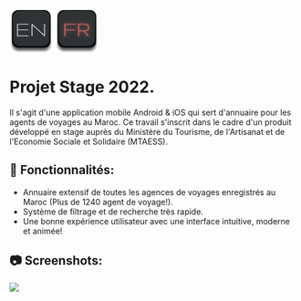 [![](showcase/EN_OFF.png)](README.md)                 ![](showcase/FR_ON.png)        
# Projet Stage 2022.
Il s'agit d'une application mobile Android & iOS qui sert d'annuaire pour les agents de voyages au Maroc.
Ce travail s'inscrit dans le cadre d'un produit développé en stage auprès du Ministère du Tourisme, de l'Artisanat et de l'Economie Sociale et Solidaire (MTAESS).



## 🚀 Fonctionnalités:

* Annuaire extensif de toutes les agences de voyages enregistrés au Maroc (Plus de 1240 agent de voyage!).
* Système de filtrage et de recherche très rapide.
* Une bonne expérience utilisateur avec une interface intuitive, moderne et animée!

## 📷 Screenshots:


![](showcase/screens.png)
